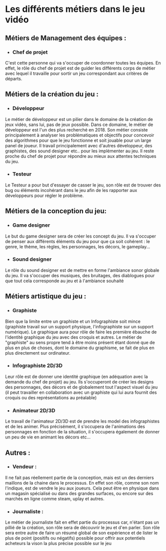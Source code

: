 # Les différents métiers dans le jeu vidéo

## Métiers de Management des équipes :

 + ### Chef de projet
C'est cette personne qui va s'occuper de coordonner toutes les équipes. En effet, le rôle du chef de projet est de guider les différents corps de métier avec lequel il travaille pour sortir un jeu correspondant aux critères de départs.

## Métiers de la création du jeu :

 + ### Développeur
Le métier de développeur est un pilier dans le domaine de la création de jeux vidéo, sans lui, pas de jeux possible. Dans ce domaine, le métier de développeur est l'un des plus recherché en 2018.
Son métier consiste principalement à analyser les problématiques et objectifs pour concevoir des algorithmes pour que le jeu fonctionne et soit jouable pour un large panel de joueur.
Il travail principalement avec d'autres développeur, des graphistes, des sound designer etc.. pour les implémenter au jeu.
Il reste proche du chef de projet pour répondre au mieux aux attentes techniques du jeu.

 + ### Testeur
Le Testeur a pour but d'essayer de casser le jeu, son rôle est de trouver des bug ou éléments incohérant dans le jeu afin de les rapporter aux développeurs pour régler le problème.

## Métiers de la conception du jeu:

 + ### Game designer
Le but du game designer sera de créer les concept du jeu.
Il va s'occuper de penser aux différents éléments du jeu pour que ça soit cohérent : le genre, le thème, les règles, les personnages, les décors, le gameplay...

 + ### Sound designer
Le rôle du sound designer est de mettre en forme l'ambiance sonor globale du jeu.
Il va s'occuper des musiques, des bruitages, des diablogues  pour que tout cela corresponde au jeu et à l'ambiance souhaité

## Métiers artistique du jeu :

 + ### Graphiste
Bien que la limite entre un graphiste et un Infographiste soit mince (graphiste travail sur un support physique, l'infographiste sur un support numérique). Le graphique aura pour rôle de faire les première ébauche de l'identité graphique du jeu avec des croquis et autres.
Le métier de "graphiste" au sens propre tend à être moins présent étant donné que de plus en plus de choses, dont le domaine du graphisme, se fait de plus en plus directement sur ordinateur.

 + ### Infographiste 2D/3D
Leur rôle est de donner une identité graphique (en adéquation avec la demande du chef de projet) au jeu. Ils s'occuperont de créer les designs des personnages, des décors et de globalement tout l'aspect visuel du jeu (il peut travailler en collaboration avec un graphiste qui lui aura fournit des croquis ou des représentations au préalable)

 + ### Animateur 2D/3D
Le travail de l'animateur 2D/3D est de prendre les model des infographistes et de les animer. Plus précisément, il s'occupera de l'animations des personnages en fonction de la situation, il s'occupera également de donner un peu de vie en animant les décors etc...

## Autres :

+ ### Vendeur :
Il ne fait pas réellement partie de la conception, mais est un des derniers maillons de la chaine dans le processus. En effet son rôle, comme son nom l'indique, est de vendre le jeu aux joueurs.
Cela peut être en physique dans un magasin spécialisé ou dans des grandes surfaces, ou encore sur des marchés en ligne comme steam, uplay et autres.

+ ### Journaliste :
Le métier de journaliste fait en effet partie du processus car, n'étant pas un pillié de la création, son rôle sera de découvrir le jeu et d'en parler.
Son rôle sera entre autre de faire un résumé global de son expérience et de lister le plus de point (positifs ou négatifs) possible pour offrir aux potentiels acheteurs la vison la plus précise possible sur le jeu
